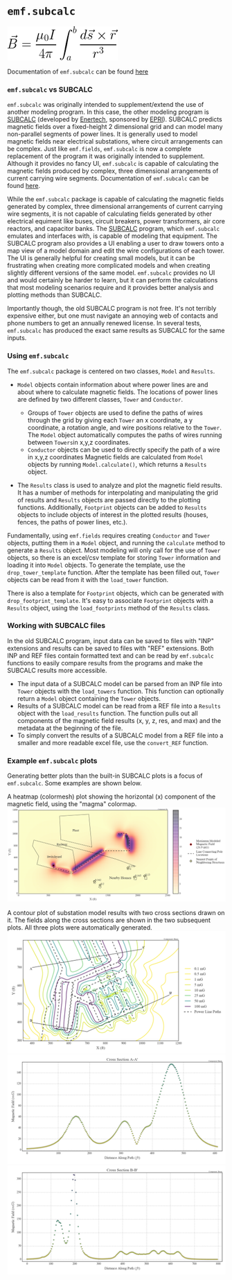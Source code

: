 # `emf.subcalc`

![biot-savart](img/biot-savart.png)

Documentation of `emf.subcalc` can be found [here](http://mbaum1122.github.io/emf/emf.subcalc.html)

### `emf.subcalc` vs SUBCALC

`emf.subcalc` was originally intended to supplement/extend the use of another modeling program. In this case, the other modeling program is [SUBCALC](http://www.enertech.net/html/emfw.html) (developed by [Enertech](http://www.enertech.net/html/emfw.html), sponsored by [EPRI](http://www.epri.com)). SUBCALC predicts magnetic fields over a fixed-height 2 dimensional grid and can model many non-parallel segments of power lines. It is generally used to model magnetic fields near electrical substations, where circuit arrangements can be complex. Just like `emf.fields`, `emf.subcalc` is now a complete replacement of the program it was originally intended to supplement. Although it provides no fancy UI, `emf.subcalc` is capable of calculating the magnetic fields produced by complex, three dimensional arrangements of current carrying wire segments. Documentation of `emf.subcalc` can be found [here](http://mbaum1122.github.io/emf/emf.subcalc.html).

While the `emf.subcalc` package is capable of calculating the magnetic fields generated by complex, three dimensional arrangements of current carrying wire segments, it is not capable of calculating fields generated by other electrical equiment like buses, circuit breakers, power transformers, air core reactors, and capacitor banks. The [SUBCALC](http://www.enertech.net/html/emfw.html) program, which `emf.subcalc` emulates and interfaces with, is capable of modeling that equipment. The SUBCALC program also provides a UI enabling a user to draw towers onto a map view of a model domain and edit the wire configurations of each tower. The UI is generally helpful for creating small models, but it can be frustrating when creating more complicated models and when creating slightly different versions of the same model.
`emf.subcalc` provides no UI and would certainly be harder to learn, but it can perform the calculations that most modeling scenarios require and it provides better analysis and plotting methods than SUBCALC.

Importantly though, the old SUBCALC program is not free. It's not terribly expensive either, but one must navigate an annoying web of contacts and phone numbers to get an annually renewed license. In several tests, `emf.subcalc` has produced the exact same results as SUBCALC for the same inputs.

### Using `emf.subcalc`

The `emf.subcalc` package is centered on two classes, `Model` and `Results`.

* `Model` objects contain information about where power lines are and about where to calculate magnetic fields. The locations of power lines are defined by two different classes, `Tower` and `Conductor`.
  * Groups of `Tower` objects are used to define the paths of wires through the grid by giving each `Tower` an x coordinate, a y coordinate, a rotation angle, and wire positions relative to the `Tower`. The `Model` object automatically computes the paths of wires running between `Towers`in x,y,z coordinates.
  * `Conductor` objects can be used to directly specify the path of a wire in x,y,z coordinates
Magnetic fields are calculated from `Model` objects by running `Model.calculate()`, which returns a `Results` object.

* The `Results` class is used to analyze and plot the magnetic field results. It has a number of methods for interpolating and manipulating the grid of results and `Results` objects are passed directly to the plotting functions. Additionally, `Footprint` objects can be added to `Results` objects to include objects of interest in the plotted results (houses, fences, the paths of power lines, etc.).

Fundamentally, using `emf.fields` requires creating `Conductor` and `Tower` objects, putting them in a `Model` object, and running the `calculate` method to generate a `Results` object. Most modeling will only call for the use of `Tower` objects, so there is an excel/csv template for storing `Tower` information and loading it into `Model` objects. To generate the template, use the `drop_tower_template` function. After the template has been filled out, `Tower` objects can be read from it with the `load_tower` function.

There is also a template for `Footprint` objects, which can be generated with `drop_footprint_template`. It's easy to associate `Footprint` objects with a `Results` object, using the `load_footprints` method of the `Results` class.

### Working with SUBCALC files

In the old SUBCALC program, input data can be saved to files with "INP" extensions and results can be saved to files with "REF" extensions. Both INP and REF files contain formatted text and can be read by `emf.subcalc` functions to easily compare results from the programs and make the SUBCALC results more accessible.
* The input data of a SUBCALC model can be parsed from an INP file into `Tower` objects with the `load_towers` function. This function can optionally return a `Model` object containing the `Tower` objects.
* Results of a SUBCALC model can be read from a REF file into a `Results` object with the `load_results` function. The function pulls out all components of the magnetic field results (x, y, z, res, and max) and the metadata at the beginning of the file.
* To simply convert the results of a SUBCALC model from a REF file into a smaller and more readable excel file, use the `convert_REF` function.

### Example `emf.subcalc` plots

Generating better plots than the built-in SUBCALC plots is a focus of `emf.subcalc`. Some examples are shown below.

A heatmap (colormesh) plot showing the horizontal (x) component of the magnetic field, using the "magma" colormap.
![plot_pcolormesh-2](img/Bx_magma.png)

A contour plot of substation model results with two cross sections drawn on it. The fields along the cross sections are shown in the two subsequent plots. All three plots were automatically generated.
![plot_cross_section_map](img/contour-with-cross-sections.png)
![plot_cross_section_A](img/cross-section-A.png)
![plot_cross_section_B](img/cross-section-B.png)

